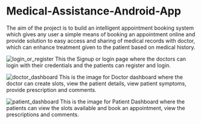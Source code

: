 # Medical-Assistance-Android-App
The aim of the project is to build an intelligent appointment booking system which gives any user a simple means of booking an appointment online and provide solution to easy access and sharing of medical records with doctor, which can enhance treatment given to the patient based on medical history.


![login_or_register](https://user-images.githubusercontent.com/66821281/128492630-8d4e486d-1cdb-4f7f-9956-a78788bfb142.png)
This the Signup or login page where the doctors can login with their credentials and the patients can register and login.


![doctor_dashboard](https://user-images.githubusercontent.com/66821281/128492754-6eb952e4-e261-4960-aa7f-cd363ff3ffc7.png)
This is the image for Doctor dashboard where the doctor can create slots, view the patient details, view patient symptoms, provide prescription and comments.


![patient_dashboard](https://user-images.githubusercontent.com/66821281/128492786-7455349f-079c-4266-bd13-ecd3a91cdb43.png)
This is the image for Patient Dashboard where the patients can view the slots available and book an appointment, view the prescriptions and comments.
